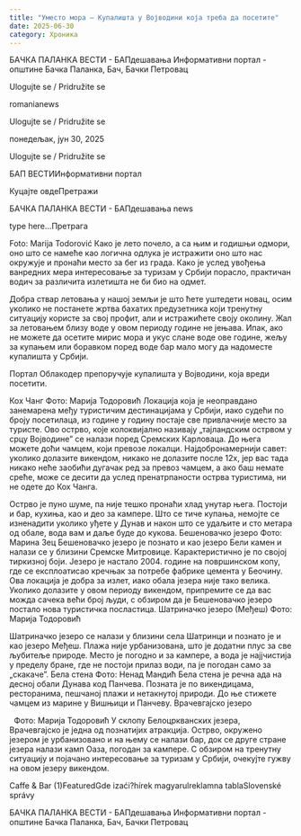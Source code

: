 ```yaml
---
title: "Уместо мора – Купалишта у Војводини која треба да посетите"
date: 2025-06-30
category: Хроника
---
```


БАЧКА ПАЛАНКА ВЕСТИ - БАПдешавања Информативни портал - општине Бачка Паланка, Бач, Бачки Петровац

Ulogujte se / Pridružite se

romanianews

Ulogujte se / Pridružite se

понедељак, јун 30, 2025

Ulogujte se / Pridružite se

БАП ВЕСТИИнформативни портал

Куцајте овдеПретражи

БАЧКА ПАЛАНКА ВЕСТИ - БАПдешавања news

type here...Претрага

Foto: Marija Todorović
            Како је лето почело, а са њим и годишњи одмори, оно што се намеће као логична одлука је истражити оно што нас окружује и пронаћи место за бег из града. Како је услед увођења ванредних мера интересовање за туризам у Србији порасло, практичан водич за различита излетишта не би био на одмет.

Добра ствар летовања у нашој земљи је што ћете уштедети новац, осим уколико не постанете жртва бахатих предузетника који тренутну ситуацију користе за свој профит, али и истражићете своју околину.
Жал за летовањем близу воде у овом периоду године не јењава. Ипак, ако не можете да осетите мирис мора и укус слане воде ове године, жељу за купањем или боравком поред воде бар мало могу да надоместе купалишта у Србији.


Портал Облакодер препоручује купалишта у Војводини, која вреди посетити.


Кох Чанг
Фото: Марија Тодоровић
Локација која је неоправдано занемарена међу туристичим дестинацијама у Србији, иако судећи по броју посетилаца, из године у годину постаје све привлачније место за туристе.
Ово острво, које колоквијално називају „тајландским острвом у срцу Војводине” се налази поред Сремских Карловаца. До њега можете доћи чамцем, који превозе локалци. Најдобронамернији савет: уколико долазите викендом, никако не долазите после 12х, јер вас тада никако неће заобићи дугачак ред за превоз чамцем, а ако баш немате среће, може се десити да услед пренатрпаности острва туристима, ни не одете до Кох Чанга.


Острво је пуно шуме, па није тешко пронаћи хлад унутар њега. Постоји и бар, кухиња, као и део за кампере. Што се тиче купања, немојте се изненадити уколико уђете у Дунав и након што се удаљите и сто метара од обале, вода вам и даље буде до кукова.
Бешеновачко језеро
Фото: Марина Зец
Бешеновачко језеро је познато и као језеро Бели камен и налази се у близини Сремске Митровице. Карактеристично је по својој тиркизној боји. Језеро је настало 2004. године на површинском копу, где се експлоатисао кречњак за потребе фабрике цемента у Беочину.
Ова локација је добра за излет, иако обала језера није тако велика. Уколико долазите у овом периоду викендом, припремите се да вас можда сачека већи број људи, с обзиром да је Бешеновачко језеро постало нова туристичка посластица.
Шатриначко језеро (Међеш)
Фото: Марија Тодоровић

Шатриначко језеро се налази у близини села Шатринци и познато је и као језеро Међеш. Плажа није урбанизована, што је додатни плус за све љубитеље природе. Место је погодно и за кампере, а вода је најјчистија у пределу бране, где не постоји прилаз води, па је погодан само за „скакаче”.
Бела стена
Фото: Ненад Мандић
Бела стена је речна ада на десној обали Дунава код Панчева. Позната је по викендицама, ресторанима, пешчаној плажи и нетакнутој природи. До ње стижете чамцем из марине у Вишњици и Панчеву.
Врачевгајско језеро


 
Фото: Марија Тодоровић
У склопу Белоцркванских језера, Врачевгајско је једна од познатијих атракција. Острво, окружено језером је урбанизовано и на њему се налази бар, док се друге стране језера налази камп Оаза, погодан за кампере. С обзиром на тренутну ситуацију и појачано интересовање за туризам у Србији, очекујте гужву на овом језеру викендом.

Caffe & Bar (1)FeaturedGde izaći?hírek magyarulreklamna tablaSlovenské správy

БАЧКА ПАЛАНКА ВЕСТИ - БАПдешавања Информативни портал - општине Бачка Паланка, Бач, Бачки Петровац
